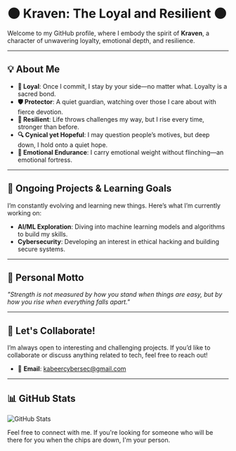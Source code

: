# 🌑 **Kraven: The Loyal and Resilient** 🌑

Welcome to my GitHub profile, where I embody the spirit of **Kraven**, a character of unwavering loyalty, emotional depth, and resilience.  

---

## 💡 **About Me**

- **🤝 Loyal**: Once I commit, I stay by your side—no matter what. Loyalty is a sacred bond.  
- **🛡️ Protector**: A quiet guardian, watching over those I care about with fierce devotion.  
- **💪 Resilient**: Life throws challenges my way, but I rise every time, stronger than before.  
- **🔍 Cynical yet Hopeful**: I may question people’s motives, but deep down, I hold onto a quiet hope.  
- **🧱 Emotional Endurance**: I carry emotional weight without flinching—an emotional fortress.  

---
 


## 🚀 **Ongoing Projects & Learning Goals**
I’m constantly evolving and learning new things. Here’s what I’m currently working on:

- **AI/ML Exploration**: Diving into machine learning models and algorithms to build my skills.
- **Cybersecurity**: Developing an interest in ethical hacking and building secure systems.

---

## 📝 **Personal Motto**
_"Strength is not measured by how you stand when things are easy, but by how you rise when everything falls apart."_

---

## 🤝 **Let's Collaborate!**
I’m always open to interesting and challenging projects. If you’d like to collaborate or discuss anything related to tech, feel free to reach out!
- 📧 **Email**: [kabeercybersec@gmail.com](mailto:your.email@example.com)

---

## 📊 **GitHub Stats**
![GitHub Stats](https://github-readme-stats.vercel.app/api?username=0kraven&show_icons=true&hide_title=true&hide=prs)


Feel free to connect with me. If you're looking for someone who will be there for you when the chips are down, I'm your person.
